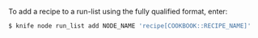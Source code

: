 To add a recipe to a run-list using the fully qualified format, enter:

``` bash
$ knife node run_list add NODE_NAME 'recipe[COOKBOOK::RECIPE_NAME]'
```